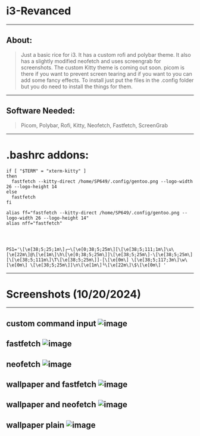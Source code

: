 # i3-Revanced
---
## About:
> Just a basic rice for i3. It has a custom rofi and polybar theme. It also has a slightly modified neofetch and uses screengrab for screenshots. The custom Kitty theme is coming out soon. picom is there if you want to prevent screen tearing and if you want to you can add some fancy effects. To install just put the files in the .config folder but you do need to install the things for them.
---
## Software Needed:
> Picom, Polybar, Rofi, Kitty, Neofetch, Fastfetch, ScreenGrab
---
# .bashrc addons:
```
if [ "$TERM" = "xterm-kitty" ]
then
  fastfetch --kitty-direct /home/SP649/.config/gentoo.png --logo-width 26 --logo-height 14
else
  fastfetch
fi

alias ff="fastfetch --kitty-direct /home/SP649/.config/gentoo.png --logo-width 26 --logo-height 14"
alias nff="fastfetch"




PS1='\[\e[38;5;25;1m\]┌─\[\e[0;38;5;25m\][\[\e[38;5;111;1m\]\u\[\e[22m\]@\[\e[1m\]\h\[\e[0;38;5;25m\]]\[\e[38;5;25m\]-\[\e[38;5;25m\][\[\e[38;5;111m\]\T\[\e[38;5;25m\]]-[\[\e[0m\] \[\e[38;5;117;3m\]\w\[\e[0m\] \[\e[38;5;25m\]]\n\[\e[1m\]└\[\e[22m\]\$\[\e[0m\] '
```
---
# Screenshots (10/20/2024)
---
custom command input
![image](https://github.com/user-attachments/assets/4fa756ce-529d-497c-890f-69746693f122)
---
fastfetch
![image](https://github.com/user-attachments/assets/060b1311-86ae-4916-8ae8-aac5b946f117)
---
neofetch
![image](https://github.com/user-attachments/assets/39b536ac-ffb5-4493-8d3b-4f00332149ea)
---
wallpaper and fastfetch
![image](https://github.com/user-attachments/assets/af3a2396-dc5c-43e3-8293-fa9cb0e4f3d7)
---
wallpaper and neofetch
![image](https://github.com/user-attachments/assets/313b28e4-11be-4245-b322-c63605a3ac56)
---
wallpaper plain
![image](https://github.com/user-attachments/assets/92762090-24f2-4e65-a1dc-e1826025e49f)
---

